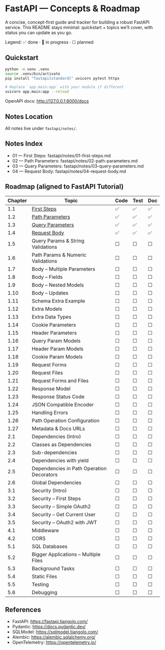 # FastAPI — Concepts & Roadmap

A concise, concept-first guide and tracker for building a robust FastAPI service. This README stays minimal: quickstart + topics we’ll cover, with status you can update as you go.

Legend: ✅ done · 🚧 in progress · ☐ planned

## Quickstart

```bash
python -m venv .venv
source .venv/bin/activate
pip install "fastapi[standard]" uvicorn pytest httpx

# Replace `app.main:app` with your module if different
uvicorn app.main:app --reload
```

OpenAPI docs: http://127.0.0.1:8000/docs

## Notes Location

All notes live under `fastapi/notes/`.

## Notes Index

- 01 — First Steps: fastapi/notes/01-first-steps.md
- 02 — Path Parameters: fastapi/notes/02-path-parameters.md
- 03 — Query Parameters: fastapi/notes/03-query-parameters.md
- 04 — Request Body: fastapi/notes/04-request-body.md

## Roadmap (aligned to FastAPI Tutorial)

| Chapter | Topic | Code | Test | Doc |
|---|---|---|---|---|
| 1.1 | [First Steps](fastapi/notes/01-first-steps.md) | ✅ | ✅ | ✅ |
| 1.2 | [Path Parameters](fastapi/notes/02-path-parameters.md) | ✅ | ✅ | ✅ |
| 1.3 | [Query Parameters](fastapi/notes/03-query-parameters.md) | ✅ | ✅ | ✅ |
| 1.4 | [Request Body](fastapi/notes/04-request-body.md) | ✅ | ✅ | ✅ |
| 1.5 | Query Params & String Validations | ☐ | ☐ | ☐ |
| 1.6 | Path Params & Numeric Validations | ☐ | ☐ | ☐ |
| 1.7 | Body – Multiple Parameters | ☐ | ☐ | ☐ |
| 1.8 | Body – Fields | ☐ | ☐ | ☐ |
| 1.9 | Body – Nested Models | ☐ | ☐ | ☐ |
| 1.10 | Body – Updates | ☐ | ☐ | ☐ |
| 1.11 | Schema Extra Example | ☐ | ☐ | ☐ |
| 1.12 | Extra Models | ☐ | ☐ | ☐ |
| 1.13 | Extra Data Types | ☐ | ☐ | ☐ |
| 1.14 | Cookie Parameters | ☐ | ☐ | ☐ |
| 1.15 | Header Parameters | ☐ | ☐ | ☐ |
| 1.16 | Query Param Models | ☐ | ☐ | ☐ |
| 1.17 | Header Param Models | ☐ | ☐ | ☐ |
| 1.18 | Cookie Param Models | ☐ | ☐ | ☐ |
| 1.19 | Request Forms | ☐ | ☐ | ☐ |
| 1.20 | Request Files | ☐ | ☐ | ☐ |
| 1.21 | Request Forms and Files | ☐ | ☐ | ☐ |
| 1.22 | Response Model | ☐ | ☐ | ☐ |
| 1.23 | Response Status Code | ☐ | ☐ | ☐ |
| 1.24 | JSON Compatible Encoder | ☐ | ☐ | ☐ |
| 1.25 | Handling Errors | ☐ | ☐ | ☐ |
| 1.26 | Path Operation Configuration | ☐ | ☐ | ☐ |
| 1.27 | Metadata & Docs URLs | ☐ | ☐ | ☐ |
| 2.1 | Dependencies (Intro) | ☐ | ☐ | ☐ |
| 2.2 | Classes as Dependencies | ☐ | ☐ | ☐ |
| 2.3 | Sub-dependencies | ☐ | ☐ | ☐ |
| 2.4 | Dependencies with yield | ☐ | ☐ | ☐ |
| 2.5 | Dependencies in Path Operation Decorators | ☐ | ☐ | ☐ |
| 2.6 | Global Dependencies | ☐ | ☐ | ☐ |
| 3.1 | Security (Intro) | ☐ | ☐ | ☐ |
| 3.2 | Security – First Steps | ☐ | ☐ | ☐ |
| 3.3 | Security – Simple OAuth2 | ☐ | ☐ | ☐ |
| 3.4 | Security – Get Current User | ☐ | ☐ | ☐ |
| 3.5 | Security – OAuth2 with JWT | ☐ | ☐ | ☐ |
| 4.1 | Middleware | ☐ | ☐ | ☐ |
| 4.2 | CORS | ☐ | ☐ | ☐ |
| 5.1 | SQL Databases | ☐ | ☐ | ☐ |
| 5.2 | Bigger Applications – Multiple Files | ☐ | ☐ | ☐ |
| 5.3 | Background Tasks | ☐ | ☐ | ☐ |
| 5.4 | Static Files | ☐ | ☐ | ☐ |
| 5.5 | Testing | ☐ | ☐ | ☐ |
| 5.6 | Debugging | ☐ | ☐ | ☐ |

## References

- FastAPI: https://fastapi.tiangolo.com/
- Pydantic: https://docs.pydantic.dev/
- SQLModel: https://sqlmodel.tiangolo.com/
- Alembic: https://alembic.sqlalchemy.org/
- OpenTelemetry: https://opentelemetry.io/
